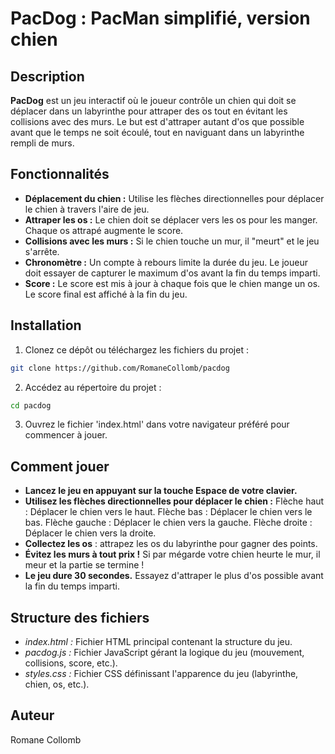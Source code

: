 # PacDog : PacMan simplifié, version chien

## Description

**PacDog** est un jeu interactif où le joueur contrôle un chien qui doit se déplacer dans un labyrinthe pour attraper des os tout en évitant les collisions avec des murs. Le but est d'attraper autant d'os que possible avant que le temps ne soit écoulé, tout en naviguant dans un labyrinthe rempli de murs.

## Fonctionnalités

- **Déplacement du chien :** Utilise les flèches directionnelles pour déplacer le chien à travers l'aire de jeu.
- **Attraper les os :** Le chien doit se déplacer vers les os pour les manger. Chaque os attrapé augmente le score.
- **Collisions avec les murs :** Si le chien touche un mur, il "meurt" et le jeu s'arrête.
- **Chronomètre :** Un compte à rebours limite la durée du jeu. Le joueur doit essayer de capturer le maximum d'os avant la fin du temps imparti.
- **Score :** Le score est mis à jour à chaque fois que le chien mange un os. Le score final est affiché à la fin du jeu.

## Installation

1. Clonez ce dépôt ou téléchargez les fichiers du projet :
```bash
git clone https://github.com/RomaneCollomb/pacdog
```

2. Accédez au répertoire du projet :
```bash
cd pacdog
```

3. Ouvrez le fichier 'index.html' dans votre navigateur préféré pour commencer à jouer.

## Comment jouer
- **Lancez le jeu en appuyant sur la touche Espace de votre clavier.**
- **Utilisez les flèches directionnelles pour déplacer le chien :**
Flèche haut : Déplacer le chien vers le haut.
Flèche bas : Déplacer le chien vers le bas.
Flèche gauche : Déplacer le chien vers la gauche.
Flèche droite : Déplacer le chien vers la droite.
- **Collectez les os** : attrapez les os du labyrinthe pour gagner des points.
- **Évitez les murs à tout prix !** Si par mégarde votre chien heurte le mur, il meur et la partie se termine ! 
- **Le jeu dure 30 secondes.** Essayez d'attraper le plus d'os possible avant la fin du temps imparti.

## Structure des fichiers
- *index.html :* Fichier HTML principal contenant la structure du jeu.
- *pacdog.js :* Fichier JavaScript gérant la logique du jeu (mouvement, collisions, score, etc.).
- *styles.css :* Fichier CSS définissant l'apparence du jeu (labyrinthe, chien, os, etc.).

## Auteur
Romane Collomb